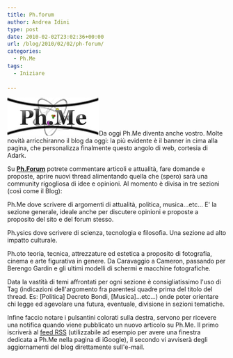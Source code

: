 ```yaml
---
title: Ph.forum
author: Andrea Idini
type: post
date: 2010-02-02T23:02:36+00:00
url: /blog/2010/02/02/ph-forum/
categories:
  - Ph.Me
tags:
  - Iniziare

---
```

<a href="/wp-content/uploads/2010/02/Logo.jpg" rel="lightbox[315]"><img class="size-full wp-image-342 alignright" title="Logo" src="/wp-content/uploads/2010/02/Logo.jpg" alt="" width="211" height="87" /></a>Da oggi Ph.Me diventa anche vostro. Molte novità arricchiranno il blog da oggi: la più evidente è il banner in cima alla pagina, che personalizza finalmente questo angolo di web, cortesia di Adark.

Su **[Ph.Forum][1]** potrete commentare articoli e attualità, fare domande e proposte, aprire nuovi thread alimentando quella che (spero) sarà una community rigogliosa di idee e opinioni. Al momento è divisa in tre sezioni (così come il Blog):<!--more-->

Ph.Me dove scrivere di argomenti di attualità, politica, musica...etc... E' la sezione generale, ideale anche per discutere opinioni e proposte a proposito del sito e del forum stesso.

Ph.ysics dove scrivere di scienza, tecnologia e filosofia. Una sezione ad alto impatto culturale.

Ph.oto teoria, tecnica, attrezzature ed estetica a proposito di fotografia, cinema e arte figurativa in genere. Da Caravaggio a Cameron, passando per Berengo Gardin e gli ultimi modelli di schermi e macchine fotografiche.

Data la vastità di temi affrontati per ogni sezione è consigliatissimo l'uso di Tag (indicazioni dell'argomento fra parentesi quadre prima del titolo del thread. Es: [Politica] Decreto Bondi, [Musica]...etc...) onde poter orientare chi legge ed agevolare una futura, eventuale, divisione in sezioni tematiche.

Infine faccio notare i pulsantini colorati sulla destra, servono per ricevere una notifica quando viene pubblicato un nuovo articolo su Ph.Me. Il primo iscriverà al [feed RSS][2] (utilizzabile ad esempio per avere una finestra dedicata a Ph.Me nella pagina di iGoogle), il secondo vi avviserà degli aggiornamenti del blog direttamente sull'e-mail.

 [1]: http://www.phme.it/forum/index.php
 [2]: http://it.wikipedia.org/wiki/Really_simple_syndication